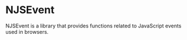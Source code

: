 # NJSEvent

NJSEvent is a library that provides functions related to JavaScript events used in browsers.
